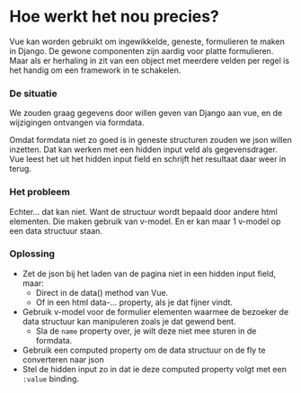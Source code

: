Hoe werkt het nou precies?
===

Vue kan worden gebruikt om ingewikkelde, geneste, formulieren te maken in Django. De gewone componenten zijn aardig voor platte formulieren. Maar als er herhaling in zit van een object met meerdere velden per regel is het handig om een framework in te schakelen.

### De situatie

We zouden graag gegevens door willen geven van Django aan vue, en de wijzigingen ontvangen via formdata.

Omdat formdata niet zo goed is in geneste structuren zouden we json willen inzetten. Dat kan werken met een hidden input veld als gegevensdrager. Vue leest het uit het hidden input field en schrijft het resultaat daar weer in terug.

### Het probleem

Echter... dat kan niet. Want de structuur wordt bepaald door andere html elementen. Die maken gebruik van v-model. En er kan maar 1 v-model op een data structuur staan.

### Oplossing


* Zet de json bij het laden van de pagina niet in een hidden input field, maar:
  * Direct in de data() method van Vue.
  * Of in een html data-... property, als je dat fijner vindt.
* Gebruik v-model voor de formulier elementen waarmee de bezoeker de data structuur kan manipuleren zoals je dat gewend bent.
  * Sla de `name` property over, je wilt deze niet mee sturen in de formdata.
* Gebruik een computed property om de data structuur on de fly te converteren naar json
* Stel de hidden input zo in dat ie deze computed property volgt met een `:value` binding.